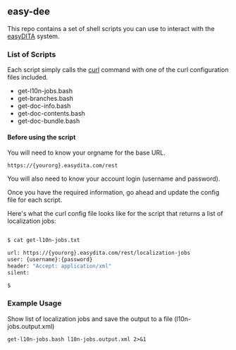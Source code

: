 ## easy-dee

This repo contains a set of shell scripts you can use to interact with the [easyDITA](https://www.easydita.com) system.

### List of Scripts

Each script simply calls the [curl](https://curl.haxx.se/docs/manpage.html) command with one of the curl configuration files included.

- get-l10n-jobs.bash
- get-branches.bash
- get-doc-info.bash
- get-doc-contents.bash
- get-doc-bundle.bash

#### Before using the script

You will need to know your orgname for the base URL.


```
https://{yourorg}.easydita.com/rest
```


You will also need to know your account login (username and password).

Once you have the required information, go ahead and update the config file for each script.

Here's what the curl config file looks like for the script that returns a list of localization jobs:


``` bash

$ cat get-l10n-jobs.txt

url: https://{yourorg}.easydita.com/rest/localization-jobs
user: {username}:{password}
header: "Accept: application/xml"
silent:

$

```

### Example Usage

Show list of localization jobs and save the output to a file (l10n-jobs.output.xml)

```
get-l10n-jobs.bash l10n-jobs.output.xml 2>&1

```

